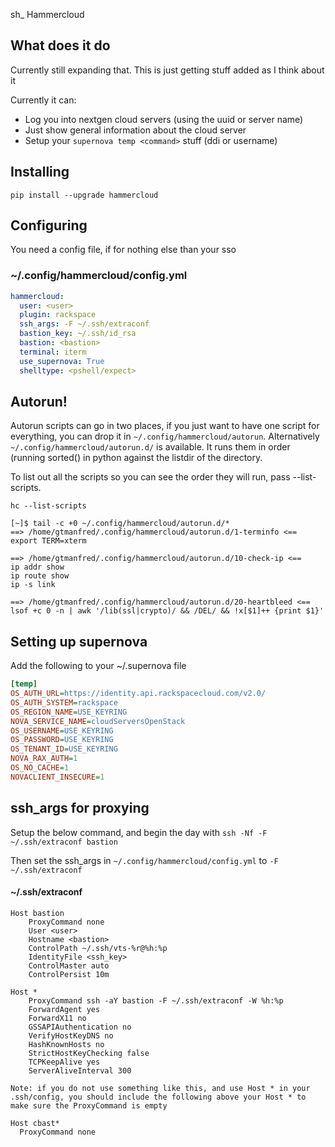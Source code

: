 sh_ Hammercloud

## What does it do

Currently still expanding that.  This is just getting stuff added as I think about it

Currently it can:

- Log you into nextgen cloud servers (using the uuid or server name)
- Just show general information about the cloud server
- Setup your `supernova temp <command>` stuff (ddi or username)

## Installing

```
pip install --upgrade hammercloud
```

## Configuring

You need a config file, if for nothing else than your sso

### ~/.config/hammercloud/config.yml

```yaml
hammercloud:
  user: <user>
  plugin: rackspace
  ssh_args: -F ~/.ssh/extraconf
  bastion_key: ~/.ssh/id_rsa
  bastion: <bastion>
  terminal: iterm
  use_supernova: True
  shelltype: <pshell/expect>
```

## Autorun!

Autorun scripts can go in two places, if you just want to have one script for
everything, you can drop it in `~/.config/hammercloud/autorun`. Alternatively
`~/.config/hammercloud/autorun.d/` is available.  It runs them in order
(running sorted() in python against the listdir of the directory.

To list out all the scripts so you can see the order they will run, pass
--list-scripts.

```
hc --list-scripts
```

```
[~]$ tail -c +0 ~/.config/hammercloud/autorun.d/*
==> /home/gtmanfred/.config/hammercloud/autorun.d/1-terminfo <==
export TERM=xterm

==> /home/gtmanfred/.config/hammercloud/autorun.d/10-check-ip <==
ip addr show
ip route show
ip -s link

==> /home/gtmanfred/.config/hammercloud/autorun.d/20-heartbleed <==
lsof +c 0 -n | awk '/lib(ssl|crypto)/ && /DEL/ && !x[$1]++ {print $1}'
```

## Setting up supernova

Add the following to your ~/.supernova file

```ini
[temp]
OS_AUTH_URL=https://identity.api.rackspacecloud.com/v2.0/
OS_AUTH_SYSTEM=rackspace
OS_REGION_NAME=USE_KEYRING
NOVA_SERVICE_NAME=cloudServersOpenStack
OS_USERNAME=USE_KEYRING
OS_PASSWORD=USE_KEYRING
OS_TENANT_ID=USE_KEYRING
NOVA_RAX_AUTH=1
OS_NO_CACHE=1
NOVACLIENT_INSECURE=1
```

## ssh_args for proxying

Setup the below command, and begin the day with `ssh -Nf -F ~/.ssh/extraconf bastion`

Then set the ssh_args in `~/.config/hammercloud/config.yml` to `-F ~/.ssh/extraconf`

#### ~/.ssh/extraconf

```
Host bastion
    ProxyCommand none
    User <user>
    Hostname <bastion>
    ControlPath ~/.ssh/vts-%r@%h:%p
    IdentityFile <ssh_key>
    ControlMaster auto
    ControlPersist 10m

Host *
    ProxyCommand ssh -aY bastion -F ~/.ssh/extraconf -W %h:%p
    ForwardAgent yes
    ForwardX11 no
    GSSAPIAuthentication no
    VerifyHostKeyDNS no
    HashKnownHosts no
    StrictHostKeyChecking false
    TCPKeepAlive yes
    ServerAliveInterval 300
```

`Note: if you do not use something like this, and use Host * in your .ssh/config, you should include
the following above your Host * to make sure the ProxyCommand is empty`

```
Host cbast*
  ProxyCommand none
```
